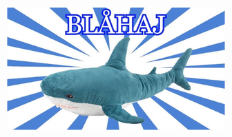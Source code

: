 [![a picture of blahaj](./img/blahajyay.jpg)](https://www.ikea.com/us/en/p/blahaj-soft-toy-shark-90373590/)